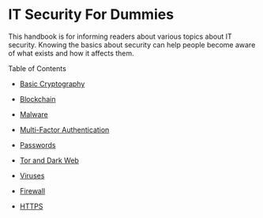 # IT Security For Dummies

This handbook is for informing readers about various topics about IT security. Knowing the basics about security can help people become aware of what exists and how it affects them.

Table of Contents
* [Basic Cryptography](https://github.com/TheCountOfPeru/IT-Security-For-Dummies/blob/master/Basic%20Cryptography.md) 

* [Blockchain](https://github.com/TheCountOfPeru/IT-Security-For-Dummies/blob/master/Blockchain.md)

* [Malware](https://github.com/TheCountOfPeru/IT-Security-For-Dummies/blob/master/Malware.md)

* [Multi-Factor Authentication](https://github.com/TheCountOfPeru/IT-Security-For-Dummies/blob/master/Multi_factor_authentication.md)

* [Passwords](https://github.com/TheCountOfPeru/IT-Security-For-Dummies/blob/master/Passwords.md)

* [Tor and Dark Web](https://github.com/TheCountOfPeru/IT-Security-For-Dummies/blob/master/Tor%20and%20Dark%20Web.md)

* [Viruses](https://github.com/TheCountOfPeru/IT-Security-For-Dummies/blob/master/Viruses.md)

* [Firewall](https://github.com/TheCountOfPeru/IT-Security-For-Dummies/blob/master/firewalls.md)

* [HTTPS](https://github.com/TheCountOfPeru/IT-Security-For-Dummies/blob/master/https.md)
